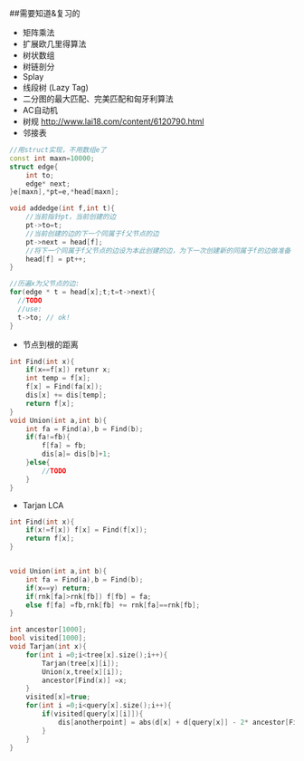 ##需要知道&复习的
- 矩阵乘法
- 扩展欧几里得算法
- 树状数组
- 树链剖分
- Splay
- 线段树 (Lazy Tag)
- 二分图的最大匹配、完美匹配和匈牙利算法
- AC自动机
- 树规 http://www.lai18.com/content/6120790.html
- 邻接表

```cpp
//用struct实现，不用数组e了
const int maxn=10000;
struct edge{
	int to;
	edge* next;
}e[maxn],*pt=e,*head[maxn];

void addedge(int f,int t){
	//当前指针pt，当前创建的边 
	pt->to=t;
	//当前创建的边的下一个同属于f父节点的边 
	pt->next = head[f];
	//将下一个同属于f父节点的边设为本此创建的边，为下一次创建新的同属于f的边做准备 
	head[f] = pt++;
}

//历遍x为父节点的边:
for(edge * t = head[x];t;t=t->next){
  //TODO
  //use:
  t->to; // ok!
}
```
- 节点到根的距离
```cpp
int Find(int x){
	if(x==f[x]) retunr x;
	int temp = f[x];
	f[x] = Find(fa[x]);
	dis[x] += dis[temp];
	return f[x];
}
void Union(int a,int b){
	int fa = Find(a),b = Find(b);
	if(fa!=fb){
		f[fa] = fb;
		dis[a]= dis[b]+1;
	}else{
		//TODO
	}
}
```
- Tarjan LCA
```cpp
int Find(int x){
	if(x!=f[x]) f[x] = Find(f[x]);
	return f[x];
}


void Union(int a,int b){
	int fa = Find(a),b = Find(b);
	if(x==y) return;
	if(rnk[fa]>rnk[fb]) f[fb] = fa;
	else f[fa] =fb,rnk[fb] += rnk[fa]==rnk[fb];
}

int ancestor[1000];
bool visited[1000];
void Tarjan(int x){
	for(int i =0;i<tree[x].size();i++){
		Tarjan(tree[x][i]);
		Union(x,tree[x][i]);
		ancestor[Find(x)] =x;
	}
	visited[x]=true;
	for(int i =0;i<query[x].size();i++){
		if(visited[query[x][i]]){
			dis[anotherpoint] = abs(d[x] + d[query[x]] - 2* ancestor[Find(query[x][i])]);
		}
	}
}
```
